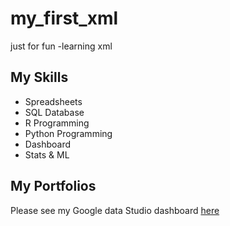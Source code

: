# my_first_xml
just for fun -learning xml

## My Skills
- Spreadsheets
- SQL Database
- R Programming
- Python Programming
- Dashboard
- Stats & ML

## My Portfolios

Please see my Google data Studio dashboard [here](https://www.google.com)

